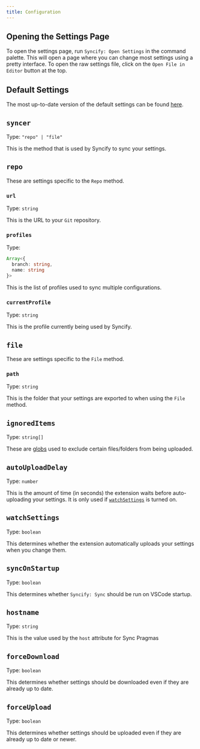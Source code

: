 ```yaml
---
title: Configuration
---
```


## Opening the Settings Page

To open the settings page, run `Syncify: Open Settings` in the command palette. This will open a page where you can change most settings using a pretty interface. To open the raw settings file, click on the `Open File in Editor` button at the top.

## Default Settings

The most up-to-date version of the default settings can be found [here][defaultsettings].

## `syncer`

Type: `"repo" | "file"`

This is the method that is used by Syncify to sync your settings.

## `repo`

These are settings specific to the `Repo` method.

### `url`

Type: `string`

This is the URL to your `Git` repository.

### `profiles`

Type:

```ts
Array<{
  branch: string,
  name: string
}>
```

This is the list of profiles used to sync multiple configurations.

### `currentProfile`

Type: `string`

This is the profile currently being used by Syncify.

## `file`

These are settings specific to the `File` method.

### `path`

Type: `string`

This is the folder that your settings are exported to when using the `File` method.

## `ignoredItems`

Type: `string[]`

These are [globs](https://en.wikipedia.org/wiki/Glob_%28programming%29) used to exclude certain files/folders from being uploaded.

## `autoUploadDelay`

Type: `number`

This is the amount of time (in seconds) the extension waits before auto-uploading your settings. It is only used if [`watchSettings`](#watch-settings) is turned on.

## `watchSettings`

Type: `boolean`

This determines whether the extension automatically uploads your settings when you change them.

## `syncOnStartup`

Type: `boolean`

This determines whether `Syncify: Sync` should be run on VSCode startup.

## `hostname`

Type: `string`

This is the value used by the `host` attribute for Sync Pragmas

## `forceDownload`

Type: `boolean`

This determines whether settings should be downloaded even if they are already up to date.

## `forceUpload`

Type: `boolean`

This determines whether settings should be uploaded even if they are already up to date or newer.

[defaultsettings]: https://github.com/arnohovhannisyan/vscode-syncify/blob/master/src/models/settings.ts
